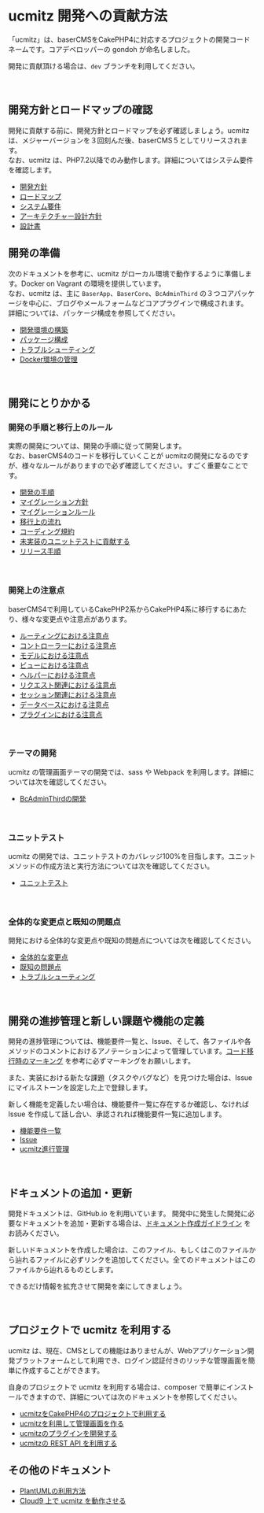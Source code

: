 # ucmitz 開発への貢献方法

「ucmitz」は、baserCMSをCakePHP4に対応するプロジェクトの開発コードネームです。コアデベロッパーの gondoh が命名しました。  

開発に貢献頂ける場合は、`dev` ブランチを利用してください。

　

## 開発方針とロードマップの確認

開発に貢献する前に、開発方針とロードマップを必ず確認しましょう。ucmitz は、メジャーバージョンを３回刻んだ後、baserCMS５としてリリースされます。  
なお、ucmitz は、PHP7.2以降でのみ動作します。詳細についてはシステム要件を確認します。
- [開発方針](https://docs.google.com/document/d/1QAmScc65CwMyn8QuwWKE9q_8HnSKcW9oefI9RrHoUYY/edit)
- [ロードマップ](https://docs.google.com/spreadsheets/d/1TZ71-O_9KiQM9xAB_a_jnSFVrH2dsyKowMLkyGLcI9g/edit#gid=2131306554)
- [システム要件](./basic/system)
- [アーキテクチャー設計方針](./basic/architecture_design_policy)
- [設計書](./specification/index)
　

## 開発の準備

次のドキュメントを参考に、ucmitz がローカル環境で動作するように準備します。Docker on Vagrant の環境を提供しています。  
なお、ucmitz は、主に `BaserApp`、`BaserCore`、`BcAdminThird` の３つコアパッケージを中心に、ブログやメールフォームなどコアプラグインで構成されます。
詳細については、パッケージ構成を参照してください。

- [開発環境の構築](./preparation/environment)
- [パッケージ構成](./basic/package)
- [トラブルシューティング](./etc/troubleshooting)
- [Docker環境の管理](./etc/docker)

　
## 開発にとりかかる

### 開発の手順と移行上のルール

実際の開発については、開発の手順に従って開発します。  
なお、baserCMS4のコードを移行していくことが ucmitzの開発になるのですが、様々なルールがありますので必ず確認してください。すごく重要なことです。
- [開発の手順](./regulation/procedure)
- [マイグレーション方針](./regulation/migration_policy)
- [マイグレーションルール](./regulation/migration_rule)
- [移行上の流れ](./development/migration/migration_flow)
- [コーディング規約](./regulation/coding_rule)
- [未実装のユニットテストに貢献する](./test/unimplemented_unittest)
- [リリース手順](./regulation/release)

　　
### 開発上の注意点

baserCMS4で利用しているCakePHP2系からCakePHP4系に移行するにあたり、様々な変更点や注意点があります。

- [ルーティングにおける注意点](./development/migration/routing)
- [コントローラーにおける注意点](./development/migration/controller)
- [モデルにおける注意点](./development/migration/model)
- [ビューにおける注意点](./development/migration/view)
- [ヘルパーにおける注意点](./development/migration/helper)
- [リクエスト関連における注意点](./development/migration/request)
- [セッション関連における注意点](./development/migration/session)
- [データベースにおける注意点](./development/migration/database)
- [プラグインにおける注意点](./development/migration/database)

　
### テーマの開発

ucmitz の管理画面テーマの開発では、sass や Webpack を利用します。詳細については次を確認してください。

- [BcAdminThirdの開発](https://github.com/baserproject/ucmitz/blob/dev/plugins/bc-admin-third/README.md)

　
### ユニットテスト

ucmitz の開発では、ユニットテストのカバレッジ100%を目指します。ユニットメソッドの作成方法と実行方法については次を確認してください。

- [ユニットテスト](./test/unittest)

　
### 全体的な変更点と既知の問題点

開発における全体的な変更点や既知の問題点については次を確認してください。

- [全体的な変更点](./development/changed)
- [既知の問題点](./development/problem)
- [トラブルシューティング](./etc/troubleshooting)

　
## 開発の進捗管理と新しい課題や機能の定義

開発の進捗管理については、機能要件一覧と、Issue、そして、各ファイルや各メソッドのコメントにおけるアノテーションによって管理しています。[コード移行時のマーキング](./regulation/migration_rule#コード移行時のマーキング) を参考に必ずマーキングをお願いします。  

また、実装における新たな課題（タスクやバグなど）を見つけた場合は、Issue にマイルストーンを設定した上で登録します。  

新しく機能を定義したい場合は、機能要件一覧に存在するか確認し、なければ Issue を作成して話し合い、承認されれば機能要件一覧に追加します。

- [機能要件一覧](https://docs.google.com/spreadsheets/d/1YT5PuZQdDNU0wrZdqYbh74KuLSw1SIt4_EKwPWOfDKA/edit#gid=0) 
- [Issue](https://github.com/baserproject/ucmitz/issues)
- [ucmitz進行管理](https://docs.google.com/spreadsheets/d/1EGxMk-dy8WIg2NmgOKsS_fBXqDB6oJky9M0mB7TADEk/edit#gid=938641024)

　
## ドキュメントの追加・更新

開発ドキュメントは、GitHub.io を利用いています。
開発中に発生した開発に必要なドキュメントを追加・更新する場合は、[ドキュメント作成ガイドライン](./gudeline) をお読みください。

新しいドキュメントを作成した場合は、このファイル、もしくはこのファイルから辿れるファイルに必ずリンクを追加してください。全てのドキュメントはこのファイルから辿れるものとします。  

できるだけ情報を拡充させて開発を楽にしてきましょう。

　
## プロジェクトで ucmitz を利用する

ucmitz は、現在、CMSとしての機能はありませんが、Webアプリケーション開発プラットフォームとして利用でき、ログイン認証付きのリッチな管理画面を簡単に作成することができます。

自身のプロジェクトで ucmitz を利用する場合は、composer で簡単にインストールできますので、詳細については次のドキュメントを参照してください。

- [ucmitzをCakePHP4のプロジェクトで利用する](https://github.com/baserproject/ucmitz/wiki/ucmitz%E3%82%92CakePHP4%E3%81%AE%E3%83%97%E3%83%AD%E3%82%B8%E3%82%A7%E3%82%AF%E3%83%88%E3%81%A7%E5%88%A9%E7%94%A8%E3%81%99%E3%82%8B)
- [ucmitzを利用して管理画面を作る](https://github.com/baserproject/ucmitz/wiki/ucmitz%E3%82%92%E5%88%A9%E7%94%A8%E3%81%97%E3%81%A6%E7%AE%A1%E7%90%86%E7%94%BB%E9%9D%A2%E3%82%92%E4%BD%9C%E3%82%8B)
- [ucmitzのプラグインを開発する](https://github.com/baserproject/ucmitz/wiki/ucmitz%E3%81%AE%E3%83%97%E3%83%A9%E3%82%B0%E3%82%A4%E3%83%B3%E3%82%92%E9%96%8B%E7%99%BA%E3%81%99%E3%82%8B)
- [ucmitzの REST API を利用する](https://github.com/baserproject/ucmitz/wiki/ucmitz%E3%81%AE-REST-API-%E3%82%92%E5%88%A9%E7%94%A8%E3%81%99%E3%82%8B)
　　
## その他のドキュメント

- [PlantUMLの利用方法](./etc/plant_uml)
- [Cloud9 上で ucmitz を動作させる](./etc/cloud9)


